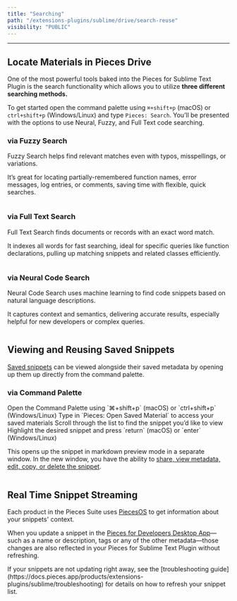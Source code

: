 ```yaml
---
title: "Searching"
path: "/extensions-plugins/sublime/drive/search-reuse"
visibility: "PUBLIC"
---
```

***

## Locate Materials in Pieces Drive

One of the most powerful tools baked into the Pieces for Sublime Text Plugin is the search functionality which allows you to utilize **three different searching methods.**

To get started open the command palette using `⌘+shift+p` (macOS) or `ctrl+shift+p` (Windows/Linux) and type `Pieces: Search`. You’ll be presented with the options to use Neural, Fuzzy, and Full Text code searching.

### via Fuzzy Search

Fuzzy Search helps find relevant matches even with typos, misspellings, or variations.

It’s great for locating partially-remembered function names, error messages, log entries, or comments, saving time with flexible, quick searches.

<Image src="https://cdn.hashnode.com/res/hashnode/image/upload/v1733969222267/21d999af-9f4e-458c-a1e3-c08ce01c16bb.png" alt="" align="center" fullwidth="true" />

### via Full Text Search

Full Text Search finds documents or records with an exact word match.

It indexes all words for fast searching, ideal for specific queries like function declarations, pulling up matching snippets and related classes efficiently.

<Image src="https://cdn.hashnode.com/res/hashnode/image/upload/v1733969192967/9c752edc-10d2-4be7-bcff-d3ce9dd6481a.png" alt="" align="center" fullwidth="true" />

### via Neural Code Search

Neural Code Search uses machine learning to find code snippets based on natural language descriptions.

It captures context and semantics, delivering accurate results, especially helpful for new developers or complex queries.

<Image src="https://storage.googleapis.com/hashnode_product_documentation_assets/sublime_text_plugin_assets/using_snippets/search_and_reuse/search_natural_NPL.gif" alt="" align="middle" fullwidth="true" />

## Viewing and Reusing Saved Snippets

[Saved snippets](https://docs.pieces.app/products/extensions-plugins/sublime/drive/save-snippets) can be viewed alongside their saved metadata by opening up them up directly from the command palette.

### via Command Palette

<Steps>
  <Step title="Open the Command Palette">
    Open the Command Palette using `⌘+shift+p` (macOS) or `ctrl+shift+p` (Windows/Linux)
  </Step>

  <Step title="Open Saved Materials">
    Type in `Pieces: Open Saved Material` to access your saved materials
  </Step>

  <Step title="Select a Snippet">
    Scroll through the list to find the snippet you’d like to view
  </Step>

  <Step title="Open the Snippet">
    Highlight the desired snippet and press `return` (macOS) or `enter` (Windows/Linux)
  </Step>
</Steps>

This opens up the snippet in markdown preview mode in a separate window. In the new window, you have the ability to [share, view metadata, edit, copy, or delete the snippet](https://docs.pieces.app/products/extensions-plugins/sublime/drive).

<Image src="https://storage.googleapis.com/hashnode_product_documentation_assets/sublime_text_plugin_assets/using_snippets/search_and_reuse/open_saved_media.gif" alt="" align="center" fullwidth="true" />

## Real Time Snippet Streaming[​](https://docs.pieces.app/extensions-plugins/jetbrains#real-time-snippet-streaming)

Each product in the Pieces Suite uses [PiecesOS](https://docs.pieces.app/products/core-dependencies/pieces-os) to get information about your snippets' context.

When you update a snippet in the [Pieces for Developers Desktop App](https://docs.pieces.app/products/desktop)—such as a name or description, tags or any of the other metadata—those changes are also reflected in your Pieces for Sublime Text Plugin without refreshing.

<Callout type="tip">
  If your snippets are not updating right away, see the [troubleshooting guide](https://docs.pieces.app/products/extensions-plugins/sublime/troubleshooting) for details on how to refresh your snippet list.
</Callout>
